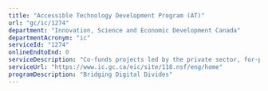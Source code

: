 ```yaml
---
title: "Accessible Technology Development Program (AT)"
url: "gc/ic/1274"
department: "Innovation, Science and Economic Development Canada"
departmentAcronym: "ic"
serviceId: "1274"
onlineEndtoEnd: 0
serviceDescription: "Co-funds projects led by the private sector, for-profit and not-for-profit organizations and research institutes to develop affordable assistive and adaptive digital devices and technologies that remove barriers to employment faced by Canadians with disabilities."
serviceUrl: "https://www.ic.gc.ca/eic/site/118.nsf/eng/home"
programDescription: "Bridging Digital Divides"
---
```

